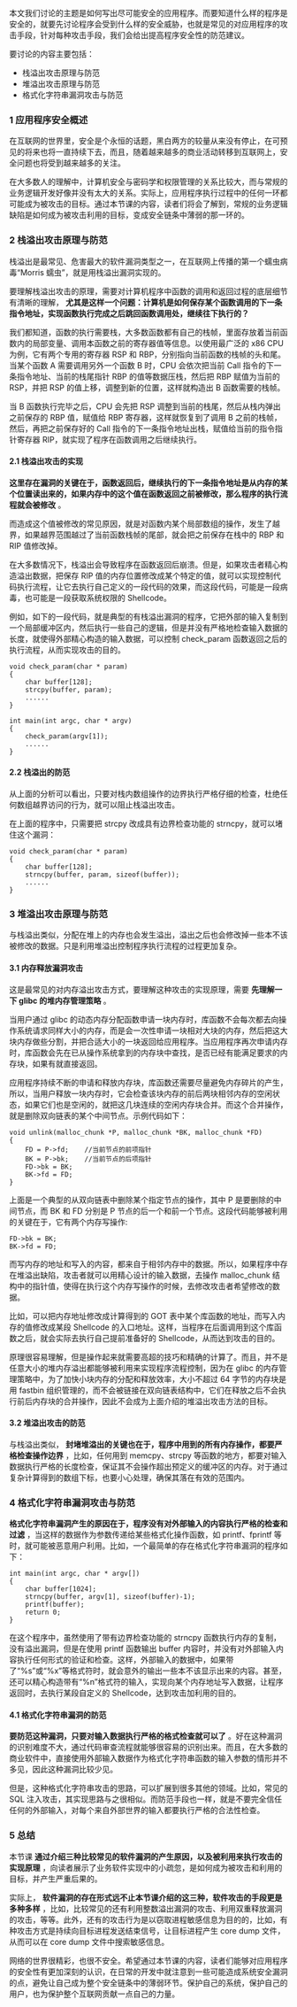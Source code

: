 本文我们讨论的主题是如何写出尽可能安全的应用程序。而要知道什么样的程序是安全的，就要先讨论程序会受到什么样的安全威胁，也就是常见的对应用程序的攻击手段，针对每种攻击手段，我们会给出提高程序安全性的防范建议。

要讨论的内容主要包括：

  * 栈溢出攻击原理与防范
  * 堆溢出攻击原理与防范
  * 格式化字符串漏洞攻击与防范

### 1 应用程序安全概述

在互联网的世界里，安全是个永恒的话题，黑白两方的较量从来没有停止，在可预见的将来也将一直持续下去，而且，随着越来越多的商业活动转移到互联网上，安全问题也将受到越来越多的关注。

在大多数人的理解中，计算机安全与密码学和权限管理的关系比较大，而与常规的业务逻辑开发好像并没有太大的关系。实际上，应用程序执行过程中的任何一环都可能成为被攻击的目标。通过本节课的内容，读者们将会了解到，常规的业务逻辑缺陷是如何成为被攻击利用的目标，变成安全链条中薄弱的那一环的。

### 2 栈溢出攻击原理与防范

栈溢出是最常见、危害最大的软件漏洞类型之一，在互联网上传播的第一个蠕虫病毒“Morris 蠕虫”，就是用栈溢出漏洞实现的。

要理解栈溢出攻击的原理，需要对计算机程序中函数的调用和返回过程的底层细节有清晰的理解，
**尤其是这样一个问题：计算机是如何保存某个函数调用的下一条指令地址，实现函数执行完成之后跳回函数调用处，继续往下执行的？**

我们都知道，函数的执行需要栈，大多数函数都有自己的栈帧，里面存放着当前函数内的局部变量、调用本函数之前的寄存器值等信息。以使用最广泛的 x86 CPU
为例，它有两个专用的寄存器 RSP 和 RBP，分别指向当前函数的栈帧的头和尾。当某个函数 A 需要调用另外一个函数 B 时，CPU 会依次把当前 Call
指令的下一条指令地址、当前的栈尾指针 RBP 的值等数据压栈，然后把 RBP 赋值为当前的 RSP，并把 RSP 的值上移，调整到新的位置，这样就构造出 B
函数需要的栈帧。

当 B 函数执行完毕之后，CPU 会先把 RSP 调整到当前的栈尾，然后从栈内弹出之前保存的 RBP 值，赋值给 RBP 寄存器，这样就恢复到了调用 B
之前的栈帧，然后，再把之前保存好的 Call 指令的下一条指令地址出栈，赋值给当前的指令指针寄存器 RIP，就实现了程序在函数调用之后继续执行。

#### 2.1 栈溢出攻击的实现

**这里存在漏洞的关键在于，函数返回后，继续执行的下一条指令地址是从内存的某个位置读出来的，如果内存中的这个值在函数返回之前被修改，那么程序的执行流程就会被修改**
。

而造成这个值被修改的常见原因，就是对函数内某个局部数组的操作，发生了越界，如果越界范围越过了当前函数栈帧的尾部，就会把之前保存在栈中的 RBP 和 RIP
值修改掉。

在大多数情况下，栈溢出会导致程序在函数返回后崩溃。但是，如果攻击者精心构造溢出数据，把保存 RIP
值的内存位置修改成某个特定的值，就可以实现控制代码执行流程，让它去执行自己定义的一段代码的效果，而这段代码，可能是一段病毒，也可能是一段获取系统权限的
Shellcode。

例如，如下的一段代码，就是典型的有栈溢出漏洞的程序，它把外部的输入复制到一个局部缓冲区内，然后执行一些自己的逻辑，但是并没有严格地检查输入数据的长度，就使得外部精心构造的输入数据，可以控制
check_param 函数返回之后的执行流程，从而实现攻击的目的。

    
    
    void check_param(char * param)
    {
        char buffer[128];
        strcpy(buffer, param);
        ......
    }
    
    int main(int argc, char * argv)
    {
        check_param(argv[1]);
        ......
    }
    

#### 2.2 栈溢出的防范

从上面的分析可以看出，只要对栈内数组操作的边界执行严格仔细的检查，杜绝任何数组越界访问的行为，就可以阻止栈溢出攻击。

在上面的程序中，只需要把 strcpy 改成具有边界检查功能的 strncpy，就可以堵住这个漏洞：

    
    
    void check_param(char * param)
    {
        char buffer[128];
        strncpy(buffer, param, sizeof(buffer));
        ......
    }
    

### 3 堆溢出攻击原理与防范

与栈溢出类似，分配在堆上的内存也会发生溢出，溢出之后也会修改掉一些本不该被修改的数据。只是利用堆溢出控制程序执行流程的过程更加复杂。

#### 3.1 内存释放漏洞攻击

这是最常见的对内存溢出攻击方式，要理解这种攻击的实现原理，需要 **先理解一下 glibc 的堆内存管理策略** 。

当用户通过 glibc
的动态内存分配函数申请一块内存时，库函数不会每次都去向操作系统请求同样大小的内存，而是会一次性申请一块相对大块的内存，然后把这大块内存做些分割，并把合适大小的一块返回给应用程序。当应用程序再次申请内存时，库函数会先在已从操作系统拿到的内存块中查找，是否已经有能满足要求的内存块，如果有就直接返回。

应用程序持续不断的申请和释放内存块，库函数还需要尽量避免内存碎片的产生，所以，当用户释放一块内存时，它会检查该块内存的前后两块相邻内存的空闲状态，如果它们也是空闲的，就把这几块连续的空闲内存块合并。而这个合并操作，就是删除双向链表的某个中间节点。示例代码如下：

    
    
    void unlink(malloc_chunk *P, malloc_chunk *BK, malloc_chunk *FD)
    {
        FD = P->fd;    //当前节点的前项指针
        BK = P->bk;    //当前节点的后项指针
        FD->bk = BK;   
        BK->fd = FD;
    }
    

上面是一个典型的从双向链表中删除某个指定节点的操作，其中 P 是要删除的中间节点，而 BK 和 FD 分别是 P
节点的后一个和前一个节点。这段代码能够被利用的关键在于，它有两个内存写操作:

    
    
    FD->bk = BK;
    BK->fd = FD;
    

而写内存的地址和写入的内容，都来自于相邻内存中的数据。所以，如果程序中存在堆溢出缺陷，攻击者就可以用精心设计的输入数据，去操作 malloc_chunk
结构中的指针值，使得在执行这个内存写操作的时候，去修改攻击者希望修改的数据。

比如，可以把内存地址修改成计算得到的 GOT 表中某个库函数的地址，而写入内存的值修改成某段 Shellcode
的入口地址。这样，当程序在后面调用到这个库函数之后，就会实际去执行自己提前准备好的 Shellcode，从而达到攻击的目的。

原理很容易理解，但是操作起来就需要高超的技巧和精确的计算了。而且，并不是任意大小的堆内存溢出都能够被利用来实现程序流程控制，因为在 glibc
的内存管理策略中，为了加快小块内存的分配和释放效率，大小不超过 64 字节的内存块是用 fastbin
组织管理的，而不会被链接在双向链表结构中，它们在释放之后不会执行前后内存块的合并操作，因此不会成为上面介绍的堆溢出攻击方法的目标。

#### 3.2 堆溢出攻击的防范

与栈溢出类似， **封堵堆溢出的关键也在于，程序中用到的所有内存操作，都要严格检查操作边界** ，比如，任何用到 memcpy、strcpy
等函数的地方，都要对输入数据执行严格的长度检查，保证其不会操作超出预定义的缓冲区的内存。对于通过复杂计算得到的数组下标，也要小心处理，确保其落在有效的范围内。

### 4 格式化字符串漏洞攻击与防范

**格式化字符串漏洞产生的原因在于，程序没有对外部输入的内容执行严格的检查和过滤** ，当这样的数据作为参数传递给某些格式化操作函数，如
printf、fprintf 等时，就可能被恶意用户利用。比如，一个最简单的存在格式化字符串漏洞的程序如下：

    
    
    int main(int argc, char * argv[])
    {
        char buffer[1024];
        strncpy(buffer, argv[1], sizeof(buffer)-1);
        printf(buffer);
        return 0;
    }
    

在这个程序中，虽然使用了带有边界检查功能的 strncpy 函数执行内存的复制，没有溢出漏洞，但是在使用 printf 函数输出 buffer
内容时，并没有对外部输入内容执行任何形式的验证和检查。这样，外部输入的数据中，如果带了“%s”或“%x”等格式符时，就会意外的输出一些本不该显示出来的内容。甚至，还可以精心构造带有“%n”格式符的输入，实现向某个内存地址写入数据，让程序返回时，去执行某段自定义的
Shellcode，达到攻击加利用的目的。

#### 4.1 格式化字符串漏洞的防范

**要防范这种漏洞，只要对输入数据执行严格的格式检查就可以了**
。好在这种漏洞的识别难度不大，通过代码审查流程就能够很容易的识别出来。而且，在大多数的商业软件中，直接使用外部输入数据作为格式化字符串函数的输入参数的情形并不多见，因此这种漏洞比较少见。

但是，这种格式化字符串攻击的思路，可以扩展到很多其他的领域。比如，常见的 SQL
注入攻击，其实现思路与之很相似。而防范手段也一样，就是不要完全信任任何的外部输入，对每个来自外部世界的输入都要执行严格的合法性检查。

### 5 总结

本节课 **通过介绍三种比较常见的软件漏洞的产生原因，以及被利用来执行攻击的实现原理**
，向读者展示了业务软件实现中的小疏忽，是如何成为被攻击和利用的目标，并产生严重后果的。

实际上， **软件漏洞的存在形式远不止本节课介绍的这三种，软件攻击的手段更是多种多样**
，比如，比较常见的还有利用整数溢出漏洞的攻击、利用双重释放漏洞的攻击，等等。此外，还有的攻击行为是以窃取进程敏感信息为目的的，比如，有种攻击方式是持续向目标进程发送结束信号，让目标进程产生
core dump 文件，从而可以在 core dump 文件中搜索敏感信息。

网络的世界很精彩，也很不安全。希望通过本节课的内容，读者们能够对应用程序的安全性有更加深刻的认识，在日常的开发中就注意到一些可能造成系统安全漏洞的点，避免让自己成为整个安全链条中的薄弱环节。保护自己的系统，保护自己的用户，也为保护整个互联网贡献一点自己的力量。

